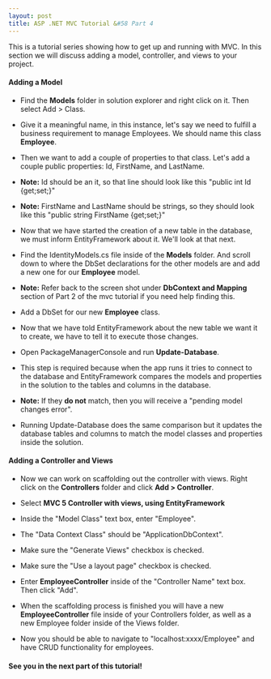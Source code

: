 ```yaml
---
layout: post
title: ASP .NET MVC Tutorial &#58 Part 4
---
```


This is a tutorial series showing how to get up and running with MVC. In this section we will discuss adding a model, controller, and views to your project.

#### Adding a Model
* Find the **Models** folder in solution explorer and right click on it. Then select Add > Class.

* Give it a meaningful name, in this instance, let's say we need to fulfill a business requirement to manage Employees. We should name this class **Employee**.

* Then we want to add a couple of properties to that class. Let's add a couple public properties: Id, FirstName, and LastName.

* **Note:** Id should be an it, so that line should look like this "public int Id {get;set;}"

* **Note:** FirstName and LastName should be strings, so they should look like this "public string FirstName {get;set;}"

* Now that we have started the creation of a new table in the database, we must inform EntityFramework about it. We'll look at that next.

* Find the IdentityModels.cs file inside of the **Models** folder. And scroll down to where the DbSet declarations for the other models are and add a new one for our **Employee** model.

* **Note:** Refer back to the screen shot under **DbContext and Mapping** section of Part 2 of the mvc tutorial if you need help finding this.

* Add a DbSet for our new **Employee** class.

* Now that we have told EntityFramework about the new table we want it to create, we have to tell it to execute those changes.

* Open PackageManagerConsole and run **Update-Database**.

* This step is required because when the app runs it tries to connect to the database and EntityFramework compares the models and properties in the solution to the tables and columns in the database.

* **Note:** If they **do not** match, then you will receive a "pending model changes error".

* Running Update-Database does the same comparison but it updates the database tables and columns to match the model classes and properties inside the solution.

#### Adding a Controller and Views

* Now we can work on scaffolding out the controller with views. Right click on the **Controllers** folder and click **Add > Controller**.

* Select **MVC 5 Controller with views, using EntityFramework**

* Inside the "Model Class" text box, enter "Employee".

* The "Data Context Class" should be "ApplicationDbContext".

* Make sure the "Generate Views" checkbox is checked.

* Make sure the "Use a layout page" checkbox is checked.

* Enter **EmployeeController** inside of the "Controller Name" text box. Then click "Add".

* When the scaffolding process is finished you will have a new **EmployeeController** file inside of your Controllers folder, as well as a new Employee folder inside of the Views folder.

* Now you should be able to navigate to "localhost:xxxx/Employee" and have CRUD functionality for employees.

#### See you in the next part of this tutorial!
